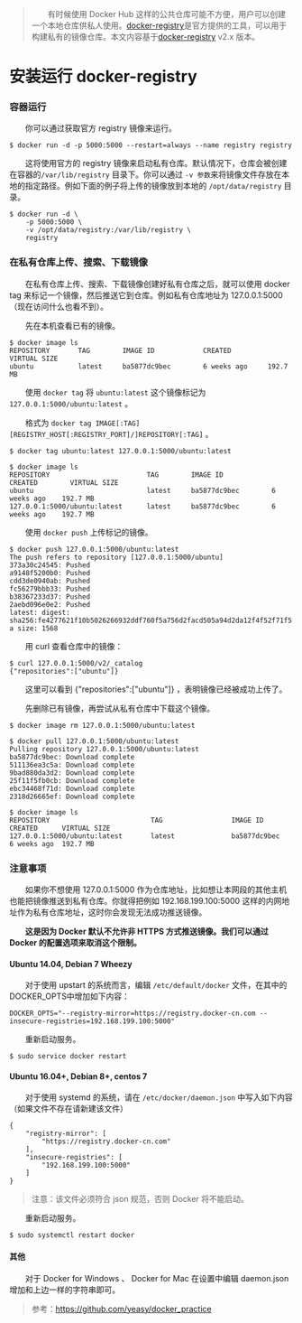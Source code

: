 > 　　有时候使用 Docker Hub 这样的公共仓库可能不方便，用户可以创建一个本地仓库供私人使用。[docker-registry](https://github.com/docker/distribution)是官方提供的工具，可以用于构建私有的镜像仓库。本文内容基于[docker-registry](https://github.com/docker/distribution) v2.x 版本。

# 安装运行 docker-registry

### 容器运行

　　你可以通过获取官方 registry 镜像来运行。

```
$ docker run -d -p 5000:5000 --restart=always --name registry registry
```

　　这将使用官方的 registry 镜像来启动私有仓库。默认情况下，仓库会被创建在容器的`/var/lib/registry` 目录下。你可以通过 `-v 参数`来将镜像文件存放在本地的指定路径。例如下面的例子将上传的镜像放到本地的 `/opt/data/registry` 目录。

```
$ docker run -d \
	-p 5000:5000 \
	-v /opt/data/registry:/var/lib/registry \
	registry
```

### 在私有仓库上传、搜索、下载镜像

　　在私有仓库上传、搜索、下载镜像创建好私有仓库之后，就可以使用 docker tag 来标记一个镜像，然后推送它到仓库。例如私有仓库地址为 127.0.0.1:5000（现在访问什么也看不到）。

　　先在本机查看已有的镜像。

```
$ docker image ls
REPOSITORY       TAG        IMAGE ID            CREATED 		VIRTUAL SIZE
ubuntu           latest     ba5877dc9bec        6 weeks ago		192.7 MB
```

　　使用 `docker tag` 将 `ubuntu:latest` 这个镜像标记为 `127.0.0.1:5000/ubuntu:latest` 。

　　格式为 `docker tag IMAGE[:TAG] [REGISTRY_HOST[:REGISTRY_PORT]/]REPOSITORY[:TAG]` 。

```
$ docker tag ubuntu:latest 127.0.0.1:5000/ubuntu:latest

$ docker image ls
REPOSITORY                        TAG        IMAGE ID            CREATED 		VIRTUAL SIZE
ubuntu                            latest     ba5877dc9bec        6 weeks ago	192.7 MB
127.0.0.1:5000/ubuntu:latest      latest     ba5877dc9bec        6 weeks ago	192.7 MB
```

　　使用 `docker push` 上传标记的镜像。

```
$ docker push 127.0.0.1:5000/ubuntu:latest
The push refers to repository [127.0.0.1:5000/ubuntu]
373a30c24545: Pushed
a9148f5200b0: Pushed
cdd3de0940ab: Pushed
fc56279bbb33: Pushed
b38367233d37: Pushed
2aebd096e0e2: Pushed
latest: digest: sha256:fe4277621f10b5026266932ddf760f5a756d2facd505a94d2da12f4f52f71f5
a size: 1568
```

　　用 curl 查看仓库中的镜像：

```
$ curl 127.0.0.1:5000/v2/_catalog
{"repositories":["ubuntu"]}
```

　　这里可以看到 {"repositories":["ubuntu"]} ，表明镜像已经被成功上传了。

　　先删除已有镜像，再尝试从私有仓库中下载这个镜像。

```
$ docker image rm 127.0.0.1:5000/ubuntu:latest

$ docker pull 127.0.0.1:5000/ubuntu:latest 
Pulling repository 127.0.0.1:5000/ubuntu:latest 
ba5877dc9bec: Download complete
511136ea3c5a: Download complete 
9bad880da3d2: Download complete 
25f11f5fb0cb: Download complete 
ebc34468f71d: Download complete 
2318d26665ef: Download complete

$ docker image ls
REPOSITORY                         TAG                 IMAGE ID            CREATED 		VIRTUAL SIZE
127.0.0.1:5000/ubuntu:latest       latest              ba5877dc9bec        6 weeks ago	192.7 MB
```

### 注意事项

　　如果你不想使用 127.0.0.1:5000 作为仓库地址，比如想让本网段的其他主机也能把镜像推送到私有仓库。你就得把例如 192.168.199.100:5000 这样的内网地址作为私有仓库地址，这时你会发现无法成功推送镜像。

　　**这是因为 Docker 默认不允许非 HTTPS 方式推送镜像。我们可以通过 Docker 的配置选项来取消这个限制。**

#### Ubuntu 14.04, Debian 7 Wheezy

　　对于使用 upstart 的系统而言，编辑 `/etc/default/docker` 文件，在其中的 DOCKER_OPTS中增加如下内容：

```
DOCKER_OPTS="--registry-mirror=https://registry.docker-cn.com --insecure-registries=192.168.199.100:5000"
```

　　重新启动服务。

```
$ sudo service docker restart
```

#### Ubuntu 16.04+, Debian 8+, centos 7

　　对于使用 systemd 的系统，请在 `/etc/docker/daemon.json` 中写入如下内容（如果文件不存在请新建该文件）

```
{
	"registry-mirror": [ 
		"https://registry.docker-cn.com"
	],
	"insecure-registries": [ 
		"192.168.199.100:5000"
	]
}
```

> 注意：该文件必须符合 json 规范，否则 Docker 将不能启动。

　　重新启动服务。

```
$ sudo systemctl restart docker
```

#### 其他

　　对于 Docker for Windows 、 Docker for Mac 在设置中编辑 daemon.json 增加和上边一样的字符串即可。

> 参考：https://github.com/yeasy/docker_practice
